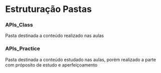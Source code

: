 # Estruturação Pastas

### APIs_Class
Pasta destinada a conteúdo realizado nas aulas

### APIs_Practice
Pasta destinada a conteúdo estudado nas aulas, porém realizado a parte com próposito de estudo e aperfeiçoamento